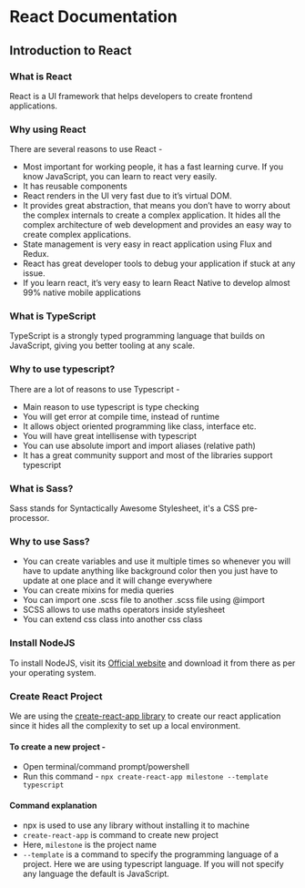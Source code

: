 # React Documentation

## Introduction to React

### What is React

React is a UI framework that helps developers to create frontend applications.

### Why using React

There are several reasons to use React -

- Most important for working people, it has a fast learning curve. If you know JavaScript, you can learn to react very easily.
- It has reusable components
- React renders in the UI very fast due to it’s virtual DOM.
- It provides great abstraction, that means you don’t have to worry about the complex internals to create a complex application. It hides all the complex architecture of web development and provides an easy way to create complex applications.
- State management is very easy in react application using Flux and Redux.
- React has great developer tools to debug your application if stuck at any issue.
- If you learn react, it’s very easy to learn React Native to develop almost 99% native mobile applications

### What is TypeScript

TypeScript is a strongly typed programming language that builds on JavaScript, giving you better tooling at any scale.

### Why to use typescript?

There are a lot of reasons to use Typescript -

- Main reason to use typescript is type checking
- You will get error at compile time, instead of runtime
- It allows object oriented programming like class, interface etc.
- You will have great intellisense with typescript
- You can use absolute import and import aliases (relative path)
- It has a great community support and most of the libraries support typescript

### What is Sass?

Sass stands for Syntactically Awesome Stylesheet, it's a CSS pre-processor.

### Why to use Sass?

- You can create variables and use it multiple times so whenever you will have to update anything like background color then you just have to update at one place and it will change everywhere
- You can create mixins for media queries
- You can import one .scss file to another .scss file using @import
- SCSS allows to use maths operators inside stylesheet
- You can extend css class into another css class

### Install NodeJS

To install NodeJS, visit its [Official website](https://nodejs.org/en/) and download it from there as per your operating system.

### Create React Project

We are using the [create-react-app library](https://create-react-app.dev/) to create our react application since it hides all the complexity to set up a local environment.

#### To create a new project -

- Open terminal/command prompt/powershell
- Run this command - `npx create-react-app milestone --template typescript`

#### Command explanation

- npx is used to use any library without installing it to machine
- `create-react-app` is command to create new project
- Here, `milestone` is the project name
- `--template` is a command to specify the programming language of a project. Here we are using typescript language. If you will not specify any language the default is JavaScript.
